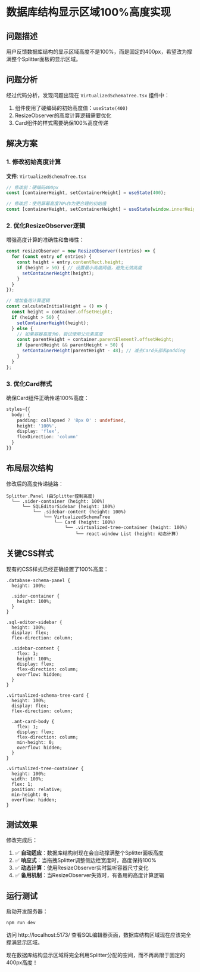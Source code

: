 # 数据库结构显示区域100%高度实现

## 问题描述
用户反馈数据库结构的显示区域高度不是100%，而是固定的400px，希望改为撑满整个Splitter面板的显示区域。

## 问题分析
经过代码分析，发现问题出现在 `VirtualizedSchemaTree.tsx` 组件中：
1. 组件使用了硬编码的初始高度值：`useState(400)`
2. ResizeObserver的高度计算逻辑需要优化
3. Card组件的样式需要确保100%高度传递

## 解决方案

### 1. 修改初始高度计算
**文件**: `VirtualizedSchemaTree.tsx`

```typescript
// 修改前：硬编码400px
const [containerHeight, setContainerHeight] = useState(400);

// 修改后：使用屏幕高度70%作为更合理的初始值
const [containerHeight, setContainerHeight] = useState(window.innerHeight * 0.7);
```

### 2. 优化ResizeObserver逻辑
增强高度计算的准确性和鲁棒性：

```typescript
const resizeObserver = new ResizeObserver((entries) => {
  for (const entry of entries) {
    const height = entry.contentRect.height;
    if (height > 50) { // 设置最小高度阈值，避免无效高度
      setContainerHeight(height);
    }
  }
});

// 增加备用计算逻辑
const calculateInitialHeight = () => {
  const height = container.offsetHeight;
  if (height > 50) {
    setContainerHeight(height);
  } else {
    // 如果容器高度为0，尝试使用父元素高度
    const parentHeight = container.parentElement?.offsetHeight;
    if (parentHeight && parentHeight > 50) {
      setContainerHeight(parentHeight - 48); // 减去Card头部和padding
    }
  }
};
```

### 3. 优化Card样式
确保Card组件正确传递100%高度：

```typescript
styles={{ 
  body: { 
    padding: collapsed ? '8px 0' : undefined,
    height: '100%',
    display: 'flex',
    flexDirection: 'column'
  } 
}}
```

## 布局层次结构

修改后的高度传递链路：
```
Splitter.Panel (由Splitter控制高度)
  └── .sider-container (height: 100%)
      └── SQLEditorSidebar (height: 100%)
          └── .sidebar-content (height: 100%)
              └── VirtualizedSchemaTree
                  └── Card (height: 100%)
                      └── .virtualized-tree-container (height: 100%)
                          └── react-window List (height: 动态计算)
```

## 关键CSS样式

现有的CSS样式已经正确设置了100%高度：

```less
.database-schema-panel {
  height: 100%;
  
  .sider-container {
    height: 100%;
  }
}

.sql-editor-sidebar {
  height: 100%;
  display: flex;
  flex-direction: column;
  
  .sidebar-content {
    flex: 1;
    height: 100%;
    display: flex;
    flex-direction: column;
    overflow: hidden;
  }
}

.virtualized-schema-tree-card {
  height: 100%;
  display: flex;
  flex-direction: column;
  
  .ant-card-body {
    flex: 1;
    display: flex;
    flex-direction: column;
    min-height: 0;
    overflow: hidden;
  }
}

.virtualized-tree-container {
  height: 100%;
  width: 100%;
  flex: 1;
  position: relative;
  min-height: 0;
  overflow: hidden;
}
```

## 测试效果

修改完成后：
1. ✅ **自动适应**：数据库结构树现在会自动撑满整个Splitter面板高度
2. ✅ **响应式**：当拖拽Splitter调整侧边栏宽度时，高度保持100%
3. ✅ **动态计算**：使用ResizeObserver实时监听容器尺寸变化
4. ✅ **备用机制**：当ResizeObserver失效时，有备用的高度计算逻辑

## 运行测试

启动开发服务器：
```bash
npm run dev
```

访问 http://localhost:5173/ 查看SQL编辑器页面，数据库结构区域现在应该完全撑满显示区域。

现在数据库结构显示区域将完全利用Splitter分配的空间，而不再局限于固定的400px高度！

